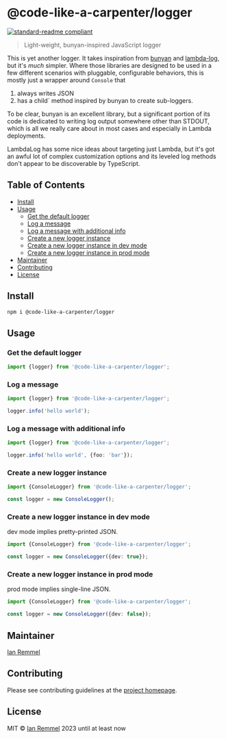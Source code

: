 # @code-like-a-carpenter/logger

[![standard-readme compliant](https://img.shields.io/badge/readme%20style-standard-brightgreen.svg?style=flat-square)](https://github.com/RichardLitt/standard-readme)

> Light-weight, bunyan-inspired JavaScript logger

This is yet another logger. It takes inspiration from
[bunyan](https://github.com/trentm/node-bunyan) and
[lambda-log](https://github.com/KyleRoss/node-lambda-log), but it's _much_
simpler. Where those libraries are designed to be used in a few different
scenarios with pluggable, configurable behaviors, this is mostly just a wrapper
around `Console` that

1. always writes JSON
2. has a child\` method inspired by bunyan to create sub-loggers.

To be clear, bunyan is an excellent library, but a significant portion of its
code is dedicated to writing log output somewhere other than STDOUT, which is
all we really care about in most cases and especially in Lambda deployments.

LambdaLog has some nice ideas about targeting just Lambda, but it's got an awful
lot of complex customization options and its leveled log methods don't appear to
be discoverable by TypeScript.

## Table of Contents

-   [Install](#install)
-   [Usage](#usage)
    -   [Get the default logger](#get-the-default-logger)
    -   [Log a message](#log-a-message)
    -   [Log a message with additional info](#log-a-message-with-additional-info)
    -   [Create a new logger instance](#create-a-new-logger-instance)
    -   [Create a new logger instance in dev mode](#create-a-new-logger-instance-in-dev-mode)
    -   [Create a new logger instance in prod mode](#create-a-new-logger-instance-in-prod-mode)
-   [Maintainer](#maintainer)
-   [Contributing](#contributing)
-   [License](#license)

## Install

```bash
npm i @code-like-a-carpenter/logger
```

## Usage

### Get the default logger

```ts
import {logger} from '@code-like-a-carpenter/logger';
```

### Log a message

```ts
import {logger} from '@code-like-a-carpenter/logger';

logger.info('hello world');
```

### Log a message with additional info

```ts
import {logger} from '@code-like-a-carpenter/logger';

logger.info('hello world', {foo: 'bar'});
```

### Create a new logger instance

```ts
import {ConsoleLogger} from '@code-like-a-carpenter/logger';

const logger = new ConsoleLogger();
```

### Create a new logger instance in dev mode

dev mode implies pretty-printed JSON.

```ts
import {ConsoleLogger} from '@code-like-a-carpenter/logger';

const logger = new ConsoleLogger({dev: true});
```

### Create a new logger instance in prod mode

prod mode implies single-line JSON.

```ts
import {ConsoleLogger} from '@code-like-a-carpenter/logger';

const logger = new ConsoleLogger({dev: false});
```

## Maintainer

[Ian Remmel](https://www.ianwremmel.com)

## Contributing

Please see contributing guidelines at the
[project homepage](https://www.github.com/code-like-a-carpenter/workbench/).

## License

MIT © [Ian Remmel](https://www.ianwremmel.com) 2023 until at least now
